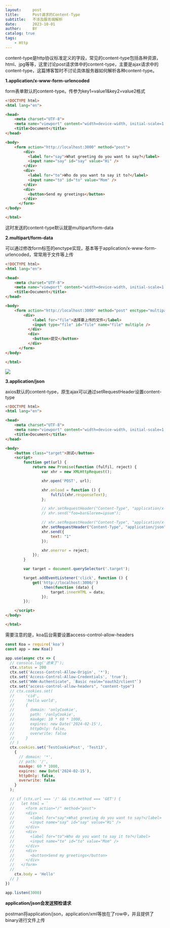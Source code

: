 ```yaml
---
layout:     post
title:      Post请求的Content-Type
subtitle:   不涉及服务端解析
date:       2023-10-01
author:     BY
catalog: true
tags:
    - Http
---
```


content-type是http协议标准定义的字段，常见的content-type包括各种资源，html、jpg等等，这里讨论post请求体中的content-type，主要是ajax请求中的content-type，这篇博客暂时不讨论具体服务器如何解析各种content-type。

**1.application/x-www-form-urlencoded**

form表单默认的content-type。传参为key1=value1&key2=value2格式

```html
<!DOCTYPE html>
<html lang="en">

<head>
    <meta charset="UTF-8">
    <meta name="viewport" content="width=device-width, initial-scale=1.0">
    <title>Document</title>
</head>

<body>
    <form action="http://localhost:3000" method="post">
        <div>
          <label for="say">What greeting do you want to say?</label>
          <input name="say" id="say" value="Hi" />
        </div>
        <div>
          <label for="to">Who do you want to say it to?</label>
          <input name="to" id="to" value="Mom" />
        </div>
        <div>
          <button>Send my greetings</button>
        </div>
      </form>
</body>

</html>
```

这时发送的content-type默认就是multipart/form-data



**2.multipart/form-data**

可以通过修改form标签的enctype实现，基本等于application/x-www-form-urlencoded，常常用于文件等上传

```html
<!DOCTYPE html>
<html lang="en">

<head>
    <meta charset="UTF-8">
    <meta name="viewport" content="width=device-width, initial-scale=1.0">
    <title>Document</title>
</head>

<body>
    <form action="http://localhost:3000" method="post" enctype="multipart/form-data">
        <div>
            <label for="file">选择要上传的文件</label>
            <input type="file" id="file" name="file" multiple />
          </div>
          <div>
            <button>提交</button>
          </div>
      </form>
</body>

</html>
```

![](https://p.sda1.dev/13/e21a9d11f2505ad0e66d4a51c9e47e46/01.png)



**3.application/json**

axios默认的content-type，原生ajax可以通过setRequestHeader设置content-type

```html
<!DOCTYPE html>
<html lang="en">

<head>
    <meta charset="UTF-8">
    <meta name="viewport" content="width=device-width, initial-scale=1.0">
    <title>Document</title>
</head>

<body>
    <button class="target">测试</button>
    <script>
        function get(url) {
            return new Promise(function (fulfil, reject) {
                var xhr = new XMLHttpRequest();

                xhr.open('POST', url);

                xhr.onload = function () {
                    fulfil(xhr.responseText);
                };

                // xhr.setRequestHeader("Content-Type", "application/x-www-form-urlencoded");
                // xhr.send("foo=bar&lorem=ipsum");

                // xhr.setRequestHeader("Content-Type", "application/x-www-form-urlencoded");
                xhr.setRequestHeader("Content-Type", "application/json");
                xhr.send({
                    text: "1"
                });

                xhr.onerror = reject;
            });
        }

        var target = document.querySelector('.target');

        target.addEventListener('click', function () {
            get('http://localhost:3000/')
                .then(function (data) {
                    target.innerHTML = data;
                });
        });

    </script>
</body>

</html>
```

需要注意的是，koa后台需要设置access-control-allow-headers

```javascript
const Koa = require('koa')
const app = new Koa()

app.use(async ctx => {
  // console.log('进来了');
  ctx.status = 200
  ctx.set('Access-Control-Allow-Origin', '*');
  ctx.set('Access-Control-Allow-Credentials', 'true');
  ctx.set("WWW-Authenticate", `Basic realm="oauth2/client"`)
  ctx.set("access-control-allow-headers", "content-type")
  // ctx.cookies.set(
  //     'cid', 
  //     'hello world',
  //     {
  //       domain: 'onlyCookie',  
  //       path: '/onlyCookie',      
  //       maxAge: 10 * 60 * 1000, 
  //       expires: new Date('2024-02-15'),  
  //       httpOnly: false,
  //       overwrite: false  
  //     }
  // )
  ctx.cookies.set('TestCookiePost', 'Test13',
    {
      // domain: '*',
      // path: '/',
      maxAge: 60 * 1000,
      expires: new Date('2024-02-15'),
      httpOnly: false,
      overwrite: false
    }
  );

  // if (ctx.url === '/' && ctx.method === 'GET') {
  //   let html = `
  //     <form action="/" method="post">
  //     <div>
  //       <label for="say">What greeting do you want to say?</label>
  //       <input name="say" id="say" value="Hi" />
  //     </div>
  //     <div>
  //       <label for="to">Who do you want to say it to?</label>
  //       <input name="to" id="to" value="Mom" />
  //     </div>
  //     <div>
  //       <button>Send my greetings</button>
  //     </div>
  //   </form>
  //     `
    ctx.body = 'Hello'
  // }
})

app.listen(3000)

```

**application/json会发送预检请求**

postman将application/json，application/xml等放在了row中，并且提供了binary进行文件上传
